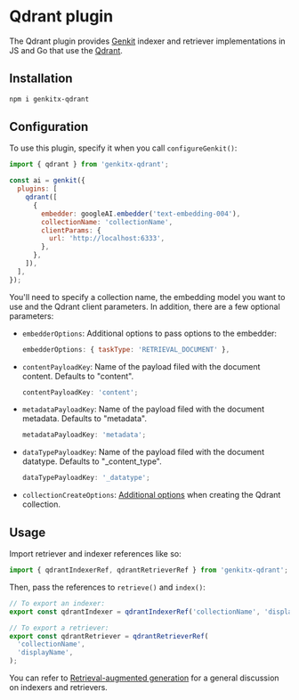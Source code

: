 # Qdrant plugin

The Qdrant plugin provides [Genkit](https://firebase.google.com/docs/genkit) indexer and retriever implementations in JS and Go that use the [Qdrant](https://qdrant.tech/).

## Installation

```bash
npm i genkitx-qdrant
```

## Configuration

To use this plugin, specify it when you call `configureGenkit()`:

```js
import { qdrant } from 'genkitx-qdrant';

const ai = genkit({
  plugins: [
    qdrant([
      {
        embedder: googleAI.embedder('text-embedding-004'),
        collectionName: 'collectionName',
        clientParams: {
          url: 'http://localhost:6333',
        },
      },
    ]),
  ],
});
```

You'll need to specify a collection name, the embedding model you want to use and the Qdrant client parameters. In
addition, there are a few optional parameters:

- `embedderOptions`: Additional options to pass options to the embedder:

  ```js
  embedderOptions: { taskType: 'RETRIEVAL_DOCUMENT' },
  ```

- `contentPayloadKey`: Name of the payload filed with the document content. Defaults to "content".

  ```js
  contentPayloadKey: 'content';
  ```

- `metadataPayloadKey`: Name of the payload filed with the document metadata. Defaults to "metadata".

  ```js
  metadataPayloadKey: 'metadata';
  ```

- `dataTypePayloadKey`: Name of the payload filed with the document datatype. Defaults to "\_content_type".

  ```js
  dataTypePayloadKey: '_datatype';
  ```

- `collectionCreateOptions`: [Additional options](<(https://qdrant.tech/documentation/concepts/collections/#create-a-collection)>) when creating the Qdrant collection.

## Usage

Import retriever and indexer references like so:

```js
import { qdrantIndexerRef, qdrantRetrieverRef } from 'genkitx-qdrant';
```

Then, pass the references to `retrieve()` and `index()`:

```js
// To export an indexer:
export const qdrantIndexer = qdrantIndexerRef('collectionName', 'displayName');
```

```js
// To export a retriever:
export const qdrantRetriever = qdrantRetrieverRef(
  'collectionName',
  'displayName',
);
```

You can refer to [Retrieval-augmented generation](https://firebase.google.com/docs/genkit/rag) for a general discussion on indexers and retrievers.
